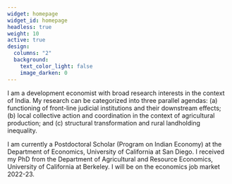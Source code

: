 ```yaml
---
widget: homepage
widget_id: homepage
headless: true
weight: 10
active: true
design:
  columns: "2"
  background:
    text_color_light: false
    image_darken: 0
---
```

I am a development economist with broad research interests in the context of India. My research can be categorized into three parallel agendas:  (a) functioning of front-line judicial institutions and their downstream effects; (b) local collective action and coordination in the context of agricultural production; and (c) structural transformation and rural landholding inequality.

I am currently a Postdoctoral Scholar (Program on Indian Economy) at the Department of Economics, University of California at San Diego. I received my PhD from the Department of Agricultural and Resource Economics, University of California at Berkeley. I will be on the economics job market 2022-23.